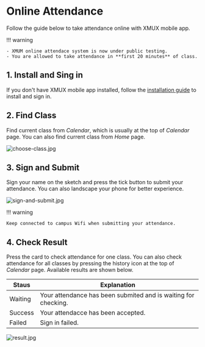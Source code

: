 # Online Attendance

Follow the guide below to take attendance online with XMUX mobile app.

!!! warning

    - XMUM online attendace system is now under public testing.
    - You are allowed to take attendance in **first 20 minutes** of class.

## 1. Install and Sing in

If you don't have XMUX mobile app installed, follow the [installation guide](/app/get-started) to install and sign in.

## 2. Find Class

Find current class from *Calendar*, which is usually at the top of *Calendar* page. You can also find current class from *Home* page.

![choose-class.jpg](https://i.jpg.dog/img/8500e0689c54ff472d10f96107f42b66.jpg)

## 3. Sign and Submit

Sign your name on the sketch and press the tick button to submit your attendance. You can also landscape your phone for better experience.

![sign-and-submit.jpg](https://i.jpg.dog/img/64eeb444ec87f999c54d380be38c6dd3.jpg)

!!! warning

    Keep connected to campus Wifi when submitting your attendance.

## 4. Check Result

Press the card to check attendance for one class. You can also check attendance for all classes by pressing the history icon at the top of *Calendar* page. Available results are shown below.

|  Staus  |  Explanation  |
|  -----  |  -----------  |
| Waiting | Your attendance has been submited and is waiting for checking. |
| Success | Your attendacce has been accepted. |
| Failed  | Sign in failed. |

![result.jpg](https://i.jpg.dog/img/b515c76f78c13013dcd68823dd18b2f4.jpg)